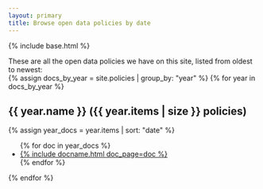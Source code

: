 ```yaml
---
layout: primary
title: Browse open data policies by date
---
```


{% include base.html %}

These are all the open data policies we have on this site, listed from oldest to newest:
<br>
{% assign docs_by_year = site.policies | group_by: "year" %}
{% for year in docs_by_year %}
  <h2>{{ year.name }} ({{ year.items | size }} policies)</h2>
  {% assign year_docs = year.items | sort: "date" %}
  <ul>
  {% for doc in year_docs %}
    <li><a href="{{ doc.url }}">{% include docname.html doc_page=doc %}</a></li>
  {% endfor %}
  </ul>
{% endfor %}
